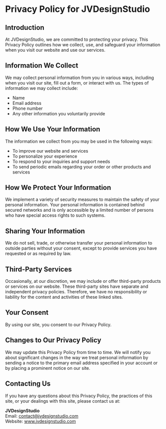 # Privacy Policy for JVDesignStudio

## Introduction

At JVDesignStudio, we are committed to protecting your privacy. This Privacy Policy outlines how we collect, use, and safeguard your information when you visit our website and use our services.

## Information We Collect

We may collect personal information from you in various ways, including when you visit our site, fill out a form, or interact with us. The types of information we may collect include:

- Name
- Email address
- Phone number
- Any other information you voluntarily provide

## How We Use Your Information

The information we collect from you may be used in the following ways:

- To improve our website and services
- To personalize your experience
- To respond to your inquiries and support needs
- To send periodic emails regarding your order or other products and services

## How We Protect Your Information

We implement a variety of security measures to maintain the safety of your personal information. Your personal information is contained behind secured networks and is only accessible by a limited number of persons who have special access rights to such systems.

## Sharing Your Information

We do not sell, trade, or otherwise transfer your personal information to outside parties without your consent, except to provide services you have requested or as required by law.

## Third-Party Services

Occasionally, at our discretion, we may include or offer third-party products or services on our website. These third-party sites have separate and independent privacy policies. Therefore, we have no responsibility or liability for the content and activities of these linked sites.

## Your Consent

By using our site, you consent to our Privacy Policy.

## Changes to Our Privacy Policy

We may update this Privacy Policy from time to time. We will notify you about significant changes in the way we treat personal information by sending a notice to the primary email address specified in your account or by placing a prominent notice on our site.

## Contacting Us

If you have any questions about this Privacy Policy, the practices of this site, or your dealings with this site, please contact us at:

**JVDesignStudio**  
Email: contact@jvdesignstudio.com  
Website: www.jvdesignstudio.com